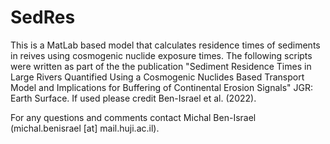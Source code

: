 # SedRes
This is a MatLab based model that calculates residence times of sediments in reives using cosmogenic nuclide exposure times.
The following scripts were written as part of the the publication "Sediment Residence Times in Large Rivers Quantified Using a Cosmogenic Nuclides Based Transport Model and Implications for Buffering of Continental Erosion Signals" JGR: Earth Surface. 
If used please credit Ben-Israel et al. (2022).

For any questions and comments contact Michal Ben-Israel (michal.benisrael [at] mail.huji.ac.il).
